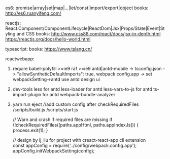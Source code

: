 es6: promise|array|set|map|...|let/const|import/export|object
books: http://es6.ruanyifeng.com/

reactjs: React.Component/ComponentLifecycle|ReactDom|Jsx|Props/State|Event|Styling and CSS
books: http://www.css88.com/react/docs/jsx-in-depth.html
       https://reactjs.org/docs/hello-world.html

typescript:
books: https://www.tslang.cn/

reactwebapp:
1. require
    babel-polyfill    >=ie9
    raf               >=ie9
    antd|antd-mobile -> tsconfig.json -> "allowSyntheticDefaultImports": true, 
    webpack.config.app -> set webpackSetting->antd use antd design ui
    
2. dev-tools 
    less              for antd
    less-loader       for antd
    less-vars-to-js   for antd
    ts-import-plugin  for antd
    webpack-bundle-analyzer
    

3. yarn run eject   //add custom config after checkRequiredFiles
    /scripts/build.js
    /scripts/start.js

    // Warn and crash if required files are missing
    if (!checkRequiredFiles([paths.appHtml, paths.appIndexJs])) {
        process.exit(1);
    }

    // design by lj_liu for project with creact-react-app cli extension  
    const appConfig = require('../config/webpack.config.app');
    appConfig.initWebpackSetting(config); 
    
  
    
    
